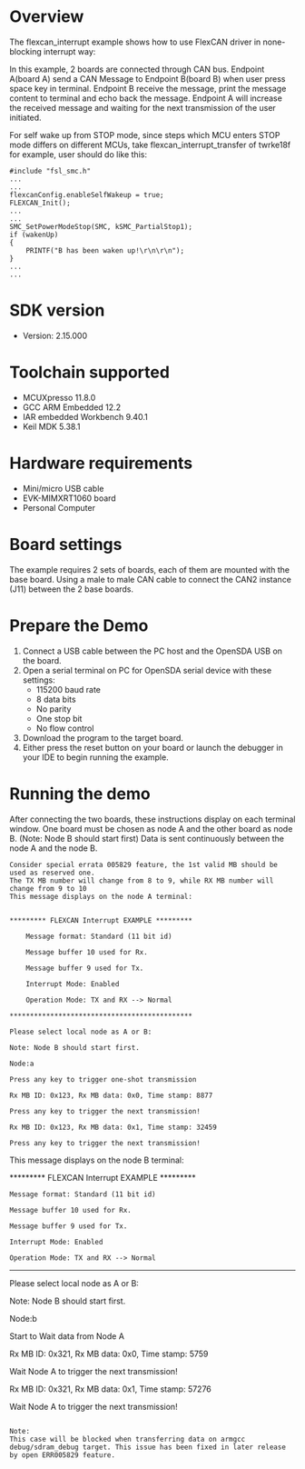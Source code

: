 Overview
========
The flexcan_interrupt example shows how to use FlexCAN driver in none-blocking interrupt way:

In this example, 2 boards are connected through CAN bus. Endpoint A(board A) send a CAN Message to
Endpoint B(board B) when user press space key in terminal. Endpoint B receive the message, print
the message content to terminal and echo back the message. Endpoint A will increase the received
message and waiting for the next transmission of the user initiated.

For self wake up from STOP mode, since steps which MCU enters STOP mode differs on different MCUs,
take flexcan_interrupt_transfer of twrke18f for example, user should do like this:
~~~~~~~~~~~~~~~~~~~~~~~~~~~~~~~~~~~~
#include "fsl_smc.h"
...
...
flexcanConfig.enableSelfWakeup = true;
FLEXCAN_Init();
...
...
SMC_SetPowerModeStop(SMC, kSMC_PartialStop1);
if (wakenUp)
{
    PRINTF("B has been waken up!\r\n\r\n");
}
...
...
~~~~~~~~~~~~~~~~~~~~~~~~~~~~~~~~~~~~

SDK version
===========
- Version: 2.15.000

Toolchain supported
===================
- MCUXpresso  11.8.0
- GCC ARM Embedded  12.2
- IAR embedded Workbench  9.40.1
- Keil MDK  5.38.1

Hardware requirements
=====================
- Mini/micro USB cable
- EVK-MIMXRT1060 board
- Personal Computer

Board settings
==============
The example requires 2 sets of boards, each of them are mounted with the base board. Using a male to male CAN
cable to connect the CAN2 instance (J11) between the 2 base boards.

Prepare the Demo
================
1. Connect a USB cable between the PC host and the OpenSDA USB on the board.
2. Open a serial terminal on PC for OpenSDA serial device with these settings:
   - 115200 baud rate
   - 8 data bits
   - No parity
   - One stop bit
   - No flow control
3. Download the program to the target board.
4. Either press the reset button on your board or launch the debugger in your IDE to begin running
   the example.

Running the demo
================
After connecting the two boards, these instructions display on each terminal window.
One board must be chosen as node A and the other board as node B. (Note: Node B should start first)
Data is sent continuously between the node A and the node B.

~~~~~~~~~~~~~~~~~~~~~
Consider special errata 005829 feature, the 1st valid MB should be used as reserved one.
The TX MB number will change from 8 to 9, while RX MB number will change from 9 to 10 
This message displays on the node A terminal:


********* FLEXCAN Interrupt EXAMPLE *********

    Message format: Standard (11 bit id)

    Message buffer 10 used for Rx.

    Message buffer 9 used for Tx.

    Interrupt Mode: Enabled

    Operation Mode: TX and RX --> Normal

*********************************************

Please select local node as A or B:

Note: Node B should start first.

Node:a

Press any key to trigger one-shot transmission

Rx MB ID: 0x123, Rx MB data: 0x0, Time stamp: 8877

Press any key to trigger the next transmission!

Rx MB ID: 0x123, Rx MB data: 0x1, Time stamp: 32459

Press any key to trigger the next transmission!
~~~~~~~~~~~~~~~~~~~~~

This message displays on the node B terminal:

********* FLEXCAN Interrupt EXAMPLE *********

    Message format: Standard (11 bit id)

    Message buffer 10 used for Rx.

    Message buffer 9 used for Tx.

    Interrupt Mode: Enabled

    Operation Mode: TX and RX --> Normal

*********************************************

Please select local node as A or B:

Note: Node B should start first.

Node:b

Start to Wait data from Node A

Rx MB ID: 0x321, Rx MB data: 0x0, Time stamp: 5759

Wait Node A to trigger the next transmission!

Rx MB ID: 0x321, Rx MB data: 0x1, Time stamp: 57276

Wait Node A to trigger the next transmission!
~~~~~~~~~~~~~~~~~~~~~

Note:
This case will be blocked when transferring data on armgcc debug/sdram_debug target. This issue has been fixed in later release by open ERR005829 feature.
